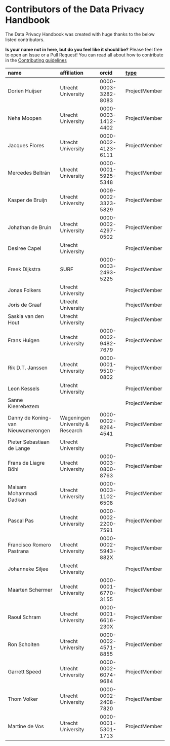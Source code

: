 # Contributors of the Data Privacy Handbook

The Data Privacy Handbook was created with huge thanks to the below listed contributors.

**Is your name not in here, but do you feel like it should be?** Please feel free to open an Issue or a Pull Request!
You can read all about how to contribute in the [Contributing guidelines](CONTRIBUTING.md)

|name|affiliation|orcid|[type](https://developers.zenodo.org/#representation)|
|:----|:----|:----|:----|
|Dorien Huijser|Utrecht University|0000-0003-3282-8083|ProjectMember|
|Neha Moopen|Utrecht University|0000-0003-1412-4402|ProjectMember|
|Jacques Flores|Utrecht University|0000-0002-4123-6111|ProjectMember|
|Mercedes Beltrán|Utrecht University|0000-0001-5925-5348|ProjectMember|
|Kasper de Bruijn|Utrecht University|0009-0002-3323-5829|ProjectMember|
|Johathan de Bruin|Utrecht University|0000-0002-4297-0502|ProjectMember|
|Desiree Capel|Utrecht University| |ProjectMember|
|Freek Dijkstra|SURF|0000-0003-2493-5225|ProjectMember|
|Jonas Folkers|Utrecht University| |ProjectMember|
|Joris de Graaf|Utrecht University| |ProjectMember|
|Saskia van den Hout|Utrecht University| |ProjectMember|
|Frans Huigen|Utrecht University|0000-0002-9482-7679|ProjectMember|
|Rik D.T. Janssen|Utrecht University|0000-0001-9510-0802|ProjectMember|
|Leon Kessels|Utrecht University| |ProjectMember|
|Sanne Kleerebezem| | |ProjectMember|
|Danny de Koning-van Nieuwamerongen|Wageningen University & Research|0000-0002-8264-4541|ProjectMember|
|Pieter Sebastiaan de Lange|Utrecht University| |ProjectMember|
|Frans de Liagre Böhl|Utrecht University|0000-0003-0800-8763|ProjectMember|
|Maisam Mohammadi Dadkan|Utrecht University|0000-0003-1102-6508|ProjectMember|
|Pascal Pas|Utrecht University|0000-0002-2200-7591|ProjectMember|
|Francisco Romero Pastrana|Utrecht University|0000-0002-5943-882X|ProjectMember|
|Johanneke Siljee|Utrecht University| |ProjectMember|
|Maarten Schermer|Utrecht University|0000-0001-6770-3155|ProjectMember|
|Raoul Schram|Utrecht University|0000-0001-6616-230X|ProjectMember|
|Ron Scholten|Utrecht University|0000-0002-4571-8855|ProjectMember|
|Garrett Speed|Utrecht University|0000-0002-6074-9684|ProjectMember|
|Thom Volker|Utrecht University|0000-0002-2408-7820|ProjectMember|
|Martine de Vos|Utrecht University|0000-0001-5301-1713|ProjectMember|